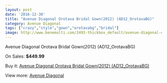 ```yaml
---
layout: post
date: '2016-12-30'
title: "Avenue Diagonal Orotava Bridal Gown(2012) (AD12_OrotavaBG)"
category: Avenue Diagonal
tags: ["crazy","style","gown","orotavabg","bridal"]
image: http://www.benemulti.com/2493-thickbox_default/avenue-diagonal-orotava-bridal-gown2012-ad12orotavabg.jpg
---
```

Avenue Diagonal Orotava Bridal Gown(2012) (AD12_OrotavaBG)

On Sales: **$449.99**
<a href="https://www.benemulti.com/en/avenue-diagonal/969-avenue-diagonal-orotava-bridal-gown2012-ad12orotavabg.html"><amp-img layout="responsive" width="600" height="600" src="//www.benemulti.com/2493-thickbox_default/avenue-diagonal-orotava-bridal-gown2012-ad12orotavabg.jpg" alt="Avenue Diagonal Orotava Bridal Gown(2012) (AD12_OrotavaBG) 0" /></a>
<a href="https://www.benemulti.com/en/avenue-diagonal/969-avenue-diagonal-orotava-bridal-gown2012-ad12orotavabg.html"><amp-img layout="responsive" width="600" height="600" src="//www.benemulti.com/2495-thickbox_default/avenue-diagonal-orotava-bridal-gown2012-ad12orotavabg.jpg" alt="Avenue Diagonal Orotava Bridal Gown(2012) (AD12_OrotavaBG) 1" /></a>
<a href="https://www.benemulti.com/en/avenue-diagonal/969-avenue-diagonal-orotava-bridal-gown2012-ad12orotavabg.html"><amp-img layout="responsive" width="600" height="600" src="//www.benemulti.com/2494-thickbox_default/avenue-diagonal-orotava-bridal-gown2012-ad12orotavabg.jpg" alt="Avenue Diagonal Orotava Bridal Gown(2012) (AD12_OrotavaBG) 2" /></a>

Buy it: [Avenue Diagonal Orotava Bridal Gown(2012) (AD12_OrotavaBG)](https://www.benemulti.com/en/avenue-diagonal/969-avenue-diagonal-orotava-bridal-gown2012-ad12orotavabg.html "Avenue Diagonal Orotava Bridal Gown(2012) (AD12_OrotavaBG)")

View more: [Avenue Diagonal](https://www.benemulti.com/en/14-avenue-diagonal "Avenue Diagonal")